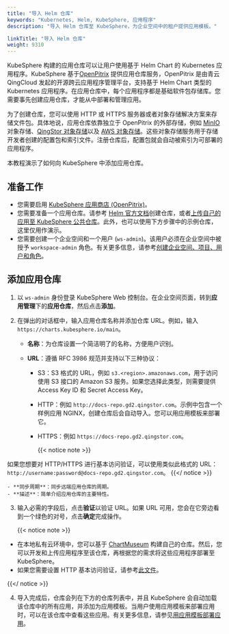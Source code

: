 ```yaml
---
title: "导入 Helm 仓库"
keywords: "Kubernetes, Helm, KubeSphere, 应用程序"
description: "导入 Helm 仓库至 KubeSphere，为企业空间中的租户提供应用模板。"

linkTitle: "导入 Helm 仓库"
weight: 9310
---
```


KubeSphere 构建的应用仓库可以让用户使用基于 Helm Chart 的 Kubernetes 应用程序。KubeSphere 基于[OpenPitrix](https://github.com/openpitrix/openpitrix) 提供应用仓库服务，OpenPitrix 是由青云QingCloud 发起的开源跨云应用程序管理平台，支持基于 Helm Chart 类型的 Kubernetes 应用程序。在应用仓库中，每个应用程序都是基础软件包存储库。您需要事先创建应用仓库，才能从中部署和管理应用。

为了创建仓库，您可以使用 HTTP 或 HTTPS 服务器或者对象存储解决方案来存储文件包。具体地说，应用仓库依靠独立于 OpenPitrix 的外部存储，例如 [MinIO](https://min.io/) 对象存储、[QingStor 对象存储](https://github.com/qingstor)以及 [AWS 对象存储](https://aws.amazon.com/cn/what-is-cloud-object-storage/)。这些对象存储服务用于存储开发者创建的配置包和索引文件。注册仓库后，配置包就会自动被索引为可部署的应用程序。

本教程演示了如何向 KubeSphere 中添加应用仓库。

## 准备工作

- 您需要启用 [KubeSphere 应用商店 (OpenPitrix)](../../../pluggable-components/app-store/)。
- 您需要准备一个应用仓库。请参考 [Helm 官方文档](https://v2.helm.sh/docs/developing_charts/#the-chart-repository-guide)创建仓库，或者[上传自己的应用至 KubeSphere 公共仓库](../../../workspace-administration/app-repository/upload-app-to-public-repository/)。此外，也可以使用下方步骤中的示例仓库，这里仅用作演示。
- 您需要创建一个企业空间和一个用户 (`ws-admin`)。该用户必须在企业空间中被授予 `workspace-admin` 角色。有关更多信息，请参考[创建企业空间、项目、用户和角色](../../../quick-start/create-workspace-and-project/)。

## 添加应用仓库

1. 以 `ws-admin` 身份登录 KubeSphere Web 控制台。在企业空间页面，转到**应用管理**下的**应用仓库**，然后点击**添加**。

2. 在弹出的对话框中，输入应用仓库名称并添加仓库 URL。例如，输入 `https://charts.kubesphere.io/main`。

    - **名称**：为仓库设置一个简洁明了的名称，方便用户识别。
    - **URL**：遵循 RFC 3986 规范并支持以下三种协议：
      
      - S3：S3 格式的 URL，例如 `s3.<region>.amazonaws.com`，用于访问使用 S3 接口的 Amazon S3 服务。如果您选择此类型，则需要提供 Access Key ID 和 Secret Access Key。
      
      - HTTP：例如 `http://docs-repo.gd2.qingstor.com`。示例中包含一个样例应用 NGINX，创建仓库后会自动导入。您可以用应用模板来部署它。
      
      - HTTPS：例如 `https://docs-repo.gd2.qingstor.com`。
      
        {{< notice note >}}

如果您想要对 HTTP/HTTPS 进行基本访问验证，可以使用类似此格式的 URL：`http://username:password@docs-repo.gd2.qingstor.com`。
        {{</ notice >}}

    - **同步周期**：同步远端应用仓库的周期。
    - **描述**：简单介绍应用仓库的主要特性。

3. 输入必需的字段后，点击**验证**以验证 URL。如果 URL 可用，您会在它旁边看到一个绿色的对号，点击**确定**完成操作。
    
    {{< notice note >}}

- 在本地私有云环境中，您可以基于 [ChartMuseum](https://chartmuseum.com/) 构建自己的仓库。然后，您可以开发和上传应用程序至该仓库，再根据您的需求将这些应用程序部署至 KubeSphere。
- 如果您需要设置 HTTP 基本访问验证，请参考[此文件](https://github.com/helm/chartmuseum#basic-auth)。

{{</ notice >}} 

4. 导入完成后，仓库会列在下方的仓库列表中，并且 KubeSphere 会自动加载该仓库中的所有应用，并添加为应用模板。当用户使用应用模板来部署应用时，可以在该仓库中查看这些应用。有关更多信息，请参见[用应用模板部署应用](../../../project-user-guide/application/deploy-app-from-template/)。